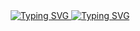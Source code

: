 <div align="center">
<a href="https://git.io/typing-svg">
  <img src="https://readme-typing-svg.herokuapp.com?font=Fira+Code&pause=3000&center=true&multiline=true&repeat=false&width=435&lines=Hi+there%2C+I'm+Vadim." alt="Typing SVG" />
  </a>
  <a href="https://git.io/typing-svg">
    <img src="https://readme-typing-svg.herokuapp.com?font=Fira+Code&pause=3000&center=true&multiline=true&repeat=false&width=435&lines=I'm+a+computer+scince+student.+;I+develop+applications+on+.Net." alt="Typing SVG" /></a>
</div>
